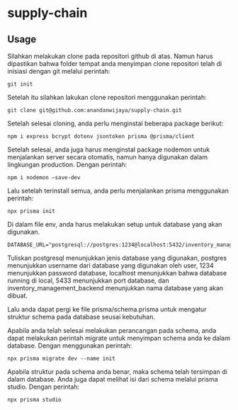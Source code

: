# supply-chain

<h2>Usage</h1>

Silahkan melakukan clone pada repositori github di atas. Namun harus dipastikan bahwa folder tempat anda menyimpan clone repositori telah di inisiasi dengan git melalui perintah:

```
git init
```

Setelah itu silahkan lakukan clone repositori menggunakan perintah:
```
git clone git@github.com:anandanwijaya/supply-chain.git
```

Setelah selesai cloning, anda perlu menginstal beberapa package berikut:
```
npm i express bcrypt dotenv jsontoken prisma @prisma/client
```

Setelah selesai, anda juga harus menginstal package nodemon untuk menjalankan server secara otomatis, namun hanya digunakan dalam lingkungan production. Dengan perintah:
```
npm i nodemon —save-dev
```

Lalu setelah terinstall semua, anda perlu menjalankan prisma menggunakan perintah:
```
npx prisma init
```

Di dalam file env, anda harus melakukan setup untuk database yang akan digunakan.
```
DATABASE_URL="postgresql://postgres:1234@localhost:5432/inventory_management_backend"
```
Tuliskan postgresql menunjukkan jenis database yang digunakan, postgres menunjukkan username dari database yang digunakan oleh user, 1234 menunjukkan password database, localhost menunjukkan bahwa database running di local, 5433 menunjukkan port database, dan inventory_management_backend menunjukkan nama database yang akan dibuat.

Lalu anda dapat pergi ke file prisma/schema.prisma untuk mengatur struktur schema pada database seusai kebutuhan. 

Apabila anda telah selesai melakukan perancangan pada schema, anda dapat melakukan perintah migrate untuk menyimpan schema anda ke dalam database. Dengan menggunakan perintah:
```
npx prisma migrate dev --name init 
```

Apabila struktur pada schema anda benar, maka schema telah tersimpan di dalam database. Anda juga dapat melihat isi dari schema melalui prisma studio. Dengan perintah:
```
npx prisma studio 
```
